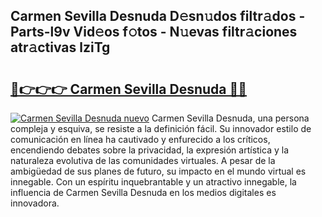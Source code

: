 ## Carmen Sevilla Desnuda D𝚎sn𝚞dos filtr𝚊dos - Parts-l9v Vid𝚎os f𝚘tos - N𝚞evas filtr𝚊ciones atr𝚊ctivas lziTg

# <h2><a href="http://mb7tgn.tromn.icu/?c=Carmen+Sevilla+Desnuda">🔗👉👉👉 Carmen Sevilla Desnuda 🔗🔗</a></h2>

[![Carmen Sevilla Desnuda nuevo](https://i.imgur.com/pEAQMta.gif)](http://mb7tgn.tromn.icu/?c=Carmen+Sevilla+Desnuda)
Carmen Sevilla Desnuda, una persona compleja y esquiva, se resiste a la definición fácil. Su innovador estilo de comunicación en línea ha cautivado y enfurecido a los críticos, encendiendo debates sobre la privacidad, la expresión artística y la naturaleza evolutiva de las comunidades virtuales. A pesar de la ambigüedad de sus planes de futuro, su impacto en el mundo virtual es innegable. Con un espíritu inquebrantable y un atractivo innegable, la influencia de Carmen Sevilla Desnuda en los medios digitales es innovadora.
